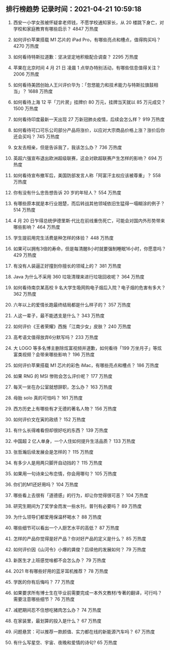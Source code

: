 
## 排行榜趋势 记录时间：2021-04-21 10:59:18
  
  1. 西安一小学女孩被怀疑拿老师钱，不愿学校通知家长，从 20 楼跳下身亡，对学校和家庭教育有哪些启示？ 4847 万热度
    
  2. 如何评价苹果搭载 M1 芯片的 iPad Pro，有哪些亮点和槽点，值得购买吗？ 4270 万热度
    
  3. 如何看待特斯拉道歉：坚决坚定地积极配合调查？ 2295 万热度
    
  4. 苹果在北京时间 4 月 21 日 凌晨 1 点举办特别活动，有哪些信息值得关注？ 2006 万热度
    
  5. 如何看待美团创始人王兴评价华为：「忽悠能力和技术能力与特斯拉旗鼓相当」？ 1688 万热度
    
  6. 如何看待上海 12 平「刀片房」挂牌价 80 万元，挂牌当天就以 85 万元成交？ 1500 万热度
    
  7. 如何看待印度最新一天出现 27 万新冠肺炎疫情，后续会怎么样？ 919 万热度
    
  8. 如何看待可口可乐公司部分产品将涨价，以应对大宗商品价格上涨？涨价后你还会买吗？ 745 万热度
    
  9. 女友去相亲，但是告诉我了，我该怎么办？ 736 万热度
    
  10. 英超六强宣布退出欧洲超级联赛，这会对欧超联赛产生怎样的影响？ 694 万热度
    
  11. 如何看待宣布撤军后，美国防部发言人称「阿富汗主权应该被尊重」？ 558 万热度
    
  12. 你有没有什么忠告想告诉 20 岁的年轻人？ 554 万热度
    
  13. 有哪些原本就是本行业翘楚，而后转战其他领域依旧生猛得一塌糊涂的例子？ 514 万热度
    
  14. 4 月 20 日乍得总统伊德里斯·代比在前线重伤死亡，可能会对国内外形势带来哪些影响？ 464 万热度
    
  15. 学生提前用完生活费是种怎样的体验？ 448 万热度
    
  16. 如果可以拥有3倍的寿命，但是每清醒8小时就要强制睡眠16小时，你愿意吗？ 429 万热度
    
  17. 有没有人装逼正好撞到你擅长的领域上的？ 381 万热度
    
  18. Java 为什么不采用 360 垃圾清理来进行垃圾回收呢？ 364 万热度
    
  19. 如何看待南京某高校 9 名大学生吸网购电子烟后入院？电子烟的危害有多大？ 362 万热度
    
  20. 六年以上的爱情长跑最终结局都是什么样子的？ 357 万热度
    
  21. 人这一辈子，最不能透支是什么？ 343 万热度
    
  22. 如何评价《王者荣耀》西施「江南少女」皮肤？ 240 万热度
    
  23. 高考语文值得放弃6分默写吗？ 233 万热度
    
  24. 大 LOGO 等多名博主删除炫富视频并道歉，如何看待「199 万坐月子」等炫富类视频？会带来哪些影响？ 196 万热度
    
  25. 如何评价苹果搭载 M1 芯片的彩色 iMac，有哪些亮点和槽点？ 186 万热度
    
  26. 如果 RNG 的 MSI 惨败会怎么评价呢？ 177 万热度
    
  27. 每天一坐在办公室就想辞职，怎么办？ 163 万热度
    
  28. 母胎 solo 真的可怕吗？ 161 万热度
    
  29. 西方历史上有哪些有才无德的著名人物？ 156 万热度
    
  30. 如何评价文在寅的政绩？ 152 万热度
    
  31. 有什么长得难看但却很好吃的东西？ 139 万热度
    
  32. 中国超 2 亿人单身，一个人住如何提升生活品质？ 133 万热度
    
  33. 张哲瀚后续发展会是怎样的？ 115 万热度
    
  34. 有多少人是用两只脚开自动挡的？ 115 万热度
    
  35. 如果用一句诗来公布恋情，你会用哪句？ 105 万热度
    
  36. 你们的M1还好用吗？ 104 万热度
    
  37. 哪些看上去很有「道德感」的行为，却让你觉得很可恶？ 104 万热度
    
  38. 研究生期间为了奖学金而发一些水刊，普刊有必要吗？ 89 万热度
    
  39. 为什么领导们都爱用保温杯喝水？ 88 万热度
    
  40. 哪些细节可以看出一个人厨艺水平的高低？ 87 万热度
    
  41. 怎样的产品你觉得是好产品？你对好产品的定义是什么？ 85 万热度
    
  42. 如何评价因《山河令》小爆的龚俊？后续他的发展如何？ 79 万热度
    
  43. 新医生才上班感觉啥都不会怎么办？ 79 万热度
    
  44. 2021 年有哪些好用的蓝牙耳机推荐？ 78 万热度
    
  45. 学医的你有后悔吗？ 77 万热度
    
  46. 如果要求所有博士生在毕业前需要完成一本外文教材/专著的翻译，可行吗？需要注意哪些细节？ 76 万热度
    
  47. 减肥期间忍不住想吃猪肉怎么办？ 74 万热度
    
  48. 在家装里，最划算的投入是什么？ 67 万热度
    
  49. 问题悬赏：可以推荐一款颜值、实力都在线的新能源汽车吗？ 67 万热度
    
  50. 有什么写星空、宇宙、夜晚和爱情的诗句? 65 万热度
    